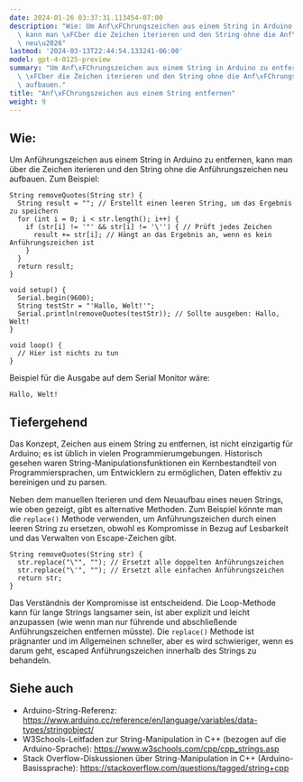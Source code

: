 ```yaml
---
date: 2024-01-26 03:37:31.113454-07:00
description: "Wie: Um Anf\xFChrungszeichen aus einem String in Arduino zu entfernen,\
  \ kann man \xFCber die Zeichen iterieren und den String ohne die Anf\xFChrungszeichen\
  \ neu\u2026"
lastmod: '2024-03-13T22:44:54.133241-06:00'
model: gpt-4-0125-preview
summary: "Um Anf\xFChrungszeichen aus einem String in Arduino zu entfernen, kann man\
  \ \xFCber die Zeichen iterieren und den String ohne die Anf\xFChrungszeichen neu\
  \ aufbauen."
title: "Anf\xFChrungszeichen aus einem String entfernen"
weight: 9
---
```


## Wie:
Um Anführungszeichen aus einem String in Arduino zu entfernen, kann man über die Zeichen iterieren und den String ohne die Anführungszeichen neu aufbauen. Zum Beispiel:

```arduino
String removeQuotes(String str) {
  String result = ""; // Erstellt einen leeren String, um das Ergebnis zu speichern
  for (int i = 0; i < str.length(); i++) {
    if (str[i] != '"' && str[i] != '\'') { // Prüft jedes Zeichen
      result += str[i]; // Hängt an das Ergebnis an, wenn es kein Anführungszeichen ist
    }
  }
  return result;
}

void setup() {
  Serial.begin(9600);
  String testStr = "'Hallo, Welt!'";
  Serial.println(removeQuotes(testStr)); // Sollte ausgeben: Hallo, Welt!
}

void loop() {
  // Hier ist nichts zu tun
}
```

Beispiel für die Ausgabe auf dem Serial Monitor wäre:
```
Hallo, Welt!
```

## Tiefergehend
Das Konzept, Zeichen aus einem String zu entfernen, ist nicht einzigartig für Arduino; es ist üblich in vielen Programmierumgebungen. Historisch gesehen waren String-Manipulationsfunktionen ein Kernbestandteil von Programmiersprachen, um Entwicklern zu ermöglichen, Daten effektiv zu bereinigen und zu parsen.

Neben dem manuellen Iterieren und dem Neuaufbau eines neuen Strings, wie oben gezeigt, gibt es alternative Methoden. Zum Beispiel könnte man die `replace()` Methode verwenden, um Anführungszeichen durch einen leeren String zu ersetzen, obwohl es Kompromisse in Bezug auf Lesbarkeit und das Verwalten von Escape-Zeichen gibt.

```arduino
String removeQuotes(String str) {
  str.replace("\"", ""); // Ersetzt alle doppelten Anführungszeichen
  str.replace("\'", ""); // Ersetzt alle einfachen Anführungszeichen
  return str;
}
```

Das Verständnis der Kompromisse ist entscheidend. Die Loop-Methode kann für lange Strings langsamer sein, ist aber explizit und leicht anzupassen (wie wenn man nur führende und abschließende Anführungszeichen entfernen müsste). Die `replace()` Methode ist prägnanter und im Allgemeinen schneller, aber es wird schwieriger, wenn es darum geht, escaped Anführungszeichen innerhalb des Strings zu behandeln.

## Siehe auch
- Arduino-String-Referenz: https://www.arduino.cc/reference/en/language/variables/data-types/stringobject/
- W3Schools-Leitfaden zur String-Manipulation in C++ (bezogen auf die Arduino-Sprache): https://www.w3schools.com/cpp/cpp_strings.asp
- Stack Overflow-Diskussionen über String-Manipulation in C++ (Arduino-Basissprache): https://stackoverflow.com/questions/tagged/string+cpp
